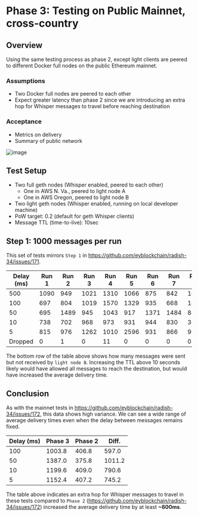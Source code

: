 # Phase 3: Testing on Public Mainnet, cross-country

## Overview

Using the same testing process as phase 2, except light clients are peered to different Docker full nodes on the public Ethereum mainnet. 

### Assumptions

- Two Docker full nodes are peered to each other
- Expect greater latency than phase 2 since we are introducing an extra hop for Whisper messages to travel before reaching destination

### Acceptance

- Metrics on delivery
- Summary of public network

![image](https://user-images.githubusercontent.com/35908605/66846316-a747f600-ef3f-11e9-9c5e-0edf1b57bde9.png)

## Test Setup
- Two full geth nodes (Whisper enabled, peered to each other)
  - One in AWS N. Va., peered to light node A
  - One in AWS Oregon, peered to light node B
- Two light geth nodes (Whisper enabled, running on local developer machine)
- PoW target: 0.2 (default for geth Whisper clients)
- Message TTL (time-to-live): 10sec

## Step 1: 1000 messages per run
This set of tests mirrors `Step 1` in https://github.com/eyblockchain/radish-34/issues/171.

Delay (ms) | Run 1 | Run 2 | Run 3 | Run 4 | Run 5 | Run 6 | Run 7 | Run 8 | Run 9 | Run 10 | Average | Std. Dev.
-- | -- | -- | -- | -- | -- | -- | -- | -- | -- | -- | -- | --
500 | 1090 | 949 | 1021 | 1310 | 1066 | 875 | 842 | 1027 | 862 | 727 | 1004.7 | 163.7
100 | 697 | 804 | 1019 | 1570 | 1329 | 935 | 668 | 1424 | 588 | 1055 | 1003.8 | 338.3
50 | 695 | 1489 | 945 | 1043 | 917 | 1371 | 1484 | 843 | 3696 | 602 | 1387.0 | 895.4
10 | 738 | 702 | 968 | 973 | 931 | 944 | 830 | 3691 | 1019 | 926 | 1199.6 | 891.1
5 | 815 | 976 | 1262 | 1010 | 2596 | 931 | 866 | 960 | 956 | 2022 | 1152.4 | 591.5
Dropped | 0 | 1 | 0 | 11 | 0 | 0 | 0 | 0 | 22 | 0 |   |  

The bottom row of the table above shows how many messages were sent but not received by `light node B`. Increasing the TTL above 10 seconds likely would have allowed all messages to reach the destination, but would have increased the average delivery time.

## Conclusion
As with the mainnet tests in https://github.com/eyblockchain/radish-34/issues/172, this data shows high variance. We can see a wide range of average delivery times even when the delay between messages remains fixed. 

Delay (ms) | Phase 3 | Phase 2 | Diff.
-- | -- | -- | --
100 | 1003.8 | 406.8 | 597.0
50 | 1387.0 | 375.8 | 1011.2
10 | 1199.6 | 409.0 | 790.6
5 | 1152.4 | 407.2 | 745.2

The table above indicates an extra hop for Whisper messages to travel in these tests compared to `Phase 2` (https://github.com/eyblockchain/radish-34/issues/172) increased the average delivery time by at least **~600ms**.
